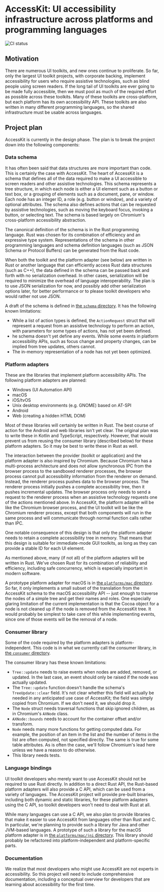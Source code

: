 # AccessKit: UI accessibility infrastructure across platforms and programming languages

![CI status](https://github.com/AccessKit/accesskit/actions/workflows/ci.yml/badge.svg)

## Motivation

There are numerous UI toolkits, and new ones continue to proliferate. So far, only the largest UI toolkit projects, with corporate backing, implement accessibility for users who require assistive technologies, such as blind people using screen readers. If the long tail of UI toolkits are ever going to be made fully accessible, then we must pool as much of the required effort as possible across these toolkits. Many of these toolkits are cross-platform, but each platform has its own accessibility API. These toolkits are also written in many different programming languages, so the shared infrastructure must be usable across languages.

## Project plan

AccessKit is currently in the design phase. The plan is to break the project down into the following components:

### Data schema

It has often been said that data structures are more important than code. This is certainly the case with AccessKit. The heart of AccessKit is a schema that defines all of the data required to make a UI accessible to screen readers and other assistive technologies. This schema represents a tree structure, in which each node is either a UI element such as a button or text box, or a grouping of elements such as a document, pane, or window. Each node has an integer ID, a role (e.g. button or window), and a variety of optional attributes. The schema also defines actions that can be requested by assistive technologies, such as moving the keyboard focus, invoking a button, or selecting text. The schema is based largely on Chromium's cross-platform accessibility abstraction.

The canonical definition of the schema is in the Rust programming language. Rust was chosen for its combination of efficiency and an expressive type system. Representations of the schema in other programming languages and schema definition languages (such as JSON Schema or Protocol Buffers) can be generated from the Rust code.

When both the toolkit and the platform adapter (see below) are written in Rust or another language that can efficiently access Rust data structures (such as C++), the data defined in the schema can be passed back and forth with no serialization overhead. In other cases, serialization will be required to minimize the overhead of language interoperability. The plan is to use JSON serialization for now, and possibly add other serialization options later, for better performance or to please toolkit developers who would rather not use JSON.

A draft of the schema is defined in [the `schema` directory](https://github.com/AccessKit/accesskit/tree/main/schema). It has the following known limitations:

* While a list of action types is defined, the `ActionRequest` struct that will represent a request from an assistive technology to perform an action, with parameters for some types of actions, has not yet been defined.
* he schema doesn't yet define any events. While some events in platform accessibility APIs, such as focus change and property changes, can be implied from tree updates, others cannot.
* The in-memory representation of a node has not yet been optimized.

### Platform adapters

These are the libraries that implement platform accessibility APIs. The following platform adapters are planned:

* Windows (UI Automation API)
* macOS
* iOS/tvOS
* Unix desktop environments (e.g. GNOME) based on AT-SPI
* Android
* Web (creating a hidden HTML DOM)

Most of these libraries will certainly be written in Rust. The best course of action for the Android and web libraries isn't yet clear. The original plan was to write these in Kotlin and TypeScript, respectively. However, that would prevent us from reusing the consumer library (described below) for these platform adapters. So it may be best to write these in Rust as well.

The interaction between the provider (toolkit or application) and the platform adapter is also inspired by Chromium. Because Chromium has a multi-process architecture and does not allow synchronous IPC from the browser process to the sandboxed renderer processes, the browser process cannot pull accessibility information from the renderer on demand. Instead, the renderer process pushes data to the browser process. The renderer process initially pushes a complete accessibility tree, then it pushes incremental updates. The browser process only needs to send a request to the renderer process when an assistive technology requests one of the actions mentioned above. In AccessKit, the platform adapter will be like the Chromium browser process, and the UI toolkit will be like the Chromium renderer process, except that both components will run in the same process and will communicate through normal function calls rather than IPC.

One notable consequence of this design is that only the platform adapter needs to retain a complete accessibility tree in memory. That means that this design is suitable for immediate-mode GUI toolkits, as long as they can provide a stable ID for each UI element.

As mentioned above, many (if not all) of the platform adapters will be written in Rust. We've chosen Rust for its combination of reliability and efficiency, including safe concurrency, which is especially important in modern software.

A prototype platform adapter for macOS is in [the `platforms/mac` directory](https://github.com/AccessKit/accesskit/tree/main/platforms/mac). So far, it only implements a small subset of the translation from the AccessKit schema to the macOS accessibility API -- just enough to traverse the nodes of a simple tree and get their names and roles. One especially glaring limitation of the current implementation is that the Cocoa object for a node is not cleaned up if the node is removed from the AccessKit tree. It would probably be simplest to take care of this while implementing events, since one of those events will be the removal of a node.

### Consumer library

Some of the code required by the platform adapters is platform-independent. This code is in what we currently call the consumer library, in [the `consumer` directory](https://github.com/AccessKit/accesskit/tree/main/consumer).

The consumer library has these known limitations:

* `Tree::update` needs to raise events when nodes are added, removed, or updated. In the last case, an event should only be raised if the node was actually updated.
* The `Tree::update` function doesn't handle the schema's `TreeUpdate::clear` field. It's not clear whether this field will actually be needed in any anticipated use case of AccessKit; the field was simply copied from Chromium. If we don't need it, we should drop it.
* The `Node` struct needs traversal functions that skip ignored children, as in Chromium's `AXNode` class.
* `AXNode::bounds` needs to account for the container offset and/or transform.
* `Node` needs many more functions for getting computed data. For example, the position of an item in the list and the number of items in the list are often computed, not specified directly. The same is true for some table attributes. As is often the case, we'll follow Chromium's lead here unless we have a reason to do otherwise.
* This library needs tests.

### Language bindings

UI toolkit developers who merely want to use AccessKit should not be required to use Rust directly. In addition to a direct Rust API, the Rust-based platform adapters will also provide a C API, which can be used from a variety of languages. The AccessKit project will provide pre-built binaries, including both dynamic and static libraries, for these platform adapters using the C API, so toolkit developers won't need to deal with Rust at all.

While many languages can use a C API, we also plan to provide libraries that make it easier to use AccessKit from languages other than Rust and C. In particular, we're planning to provide such a library for Java and other JVM-based languages. A prototype of such a library for the macOS platform adapter is in [the `platforms/mac/jni` directory](https://github.com/AccessKit/accesskit/tree/main/platforms/mac/jni). This library should probably be refactored into platform-independent and platform-specific parts.

### Documentation

We realize that most developers who might use AccessKit are not experts in accessibility. So this project will need to include comprehensive documentation, including a conceptual overview for developers that are learning about accessibility for the first time.
